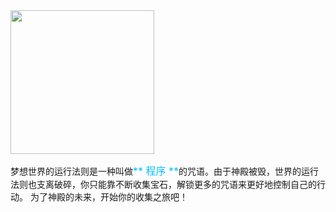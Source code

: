 <img src="./scene/image/code_demo.jpg" width = "230" alt="" align=center />

梦想世界的运行法则是一种叫做<font color=#00BFFF size=3>** 程序 **</font>的咒语。由于神殿被毁，世界的运行法则也支离破碎，你只能靠不断收集宝石，解锁更多的咒语来更好地控制自己的行动。
为了神殿的未来，开始你的收集之旅吧！